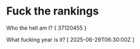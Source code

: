 # Fuck the rankings

Who the hell am I?
{ 37120455 }

What fucking year is it?
[ 2025-06-29T06:30:00Z ]
